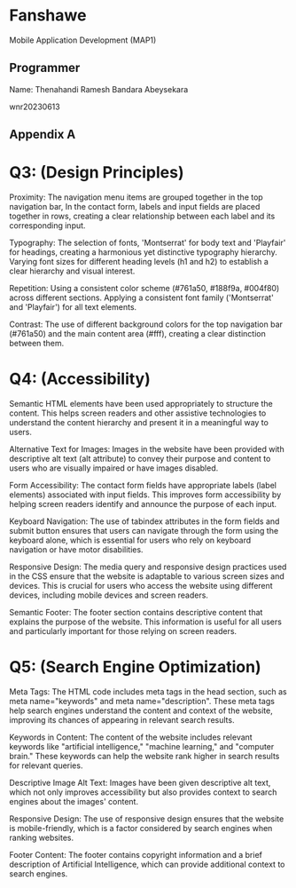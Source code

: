 # Fanshawe

Mobile Application Development (MAP1)

## Programmer

Name: Thenahandi Ramesh Bandara Abeysekara

wnr20230613

## Appendix A

# Q3: (Design Principles)

Proximity: The navigation menu items are grouped together in the top navigation bar, In the contact form, labels and input fields are placed together in rows, creating a clear relationship between each label and its corresponding input.

Typography: The selection of fonts, 'Montserrat' for body text and 'Playfair' for headings, creating a harmonious yet distinctive typography hierarchy. Varying font sizes for different heading levels (h1 and h2) to establish a clear hierarchy and visual interest.

Repetition: Using a consistent color scheme (#761a50, #188f9a, #004f80) across different sections. Applying a consistent font family ('Montserrat' and 'Playfair') for all text elements.

Contrast: The use of different background colors for the top navigation bar (#761a50) and the main content area (#fff), creating a clear distinction between them.

# Q4: (Accessibility)

Semantic HTML elements have been used appropriately to structure the content. This helps screen readers and other assistive technologies to understand the content hierarchy and present it in a meaningful way to users.

Alternative Text for Images: Images in the website have been provided with descriptive alt text (alt attribute) to convey their purpose and content to users who are visually impaired or have images disabled.

Form Accessibility: The contact form fields have appropriate labels (label elements) associated with input fields. This improves form accessibility by helping screen readers identify and announce the purpose of each input.

Keyboard Navigation: The use of tabindex attributes in the form fields and submit button ensures that users can navigate through the form using the keyboard alone, which is essential for users who rely on keyboard navigation or have motor disabilities.

Responsive Design: The media query and responsive design practices used in the CSS ensure that the website is adaptable to various screen sizes and devices. This is crucial for users who access the website using different devices, including mobile devices and screen readers.

Semantic Footer: The footer section contains descriptive content that explains the purpose of the website. This information is useful for all users and particularly important for those relying on screen readers.

# Q5: (Search Engine Optimization)

Meta Tags: The HTML code includes meta tags in the head section, such as meta name="keywords" and meta name="description". These meta tags help search engines understand the content and context of the website, improving its chances of appearing in relevant search results.

Keywords in Content: The content of the website includes relevant keywords like "artificial intelligence," "machine learning," and "computer brain." These keywords can help the website rank higher in search results for relevant queries.

Descriptive Image Alt Text: Images have been given descriptive alt text, which not only improves accessibility but also provides context to search engines about the images' content.

Responsive Design: The use of responsive design ensures that the website is mobile-friendly, which is a factor considered by search engines when ranking websites.

Footer Content: The footer contains copyright information and a brief description of Artificial Intelligence, which can provide additional context to search engines.
